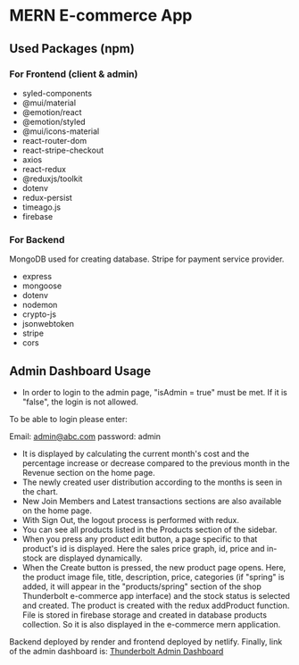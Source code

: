 # MERN E-commerce App

## Used Packages (npm)

### For Frontend (client & admin)

- syled-components
- @mui/material
- @emotion/react
- @emotion/styled
- @mui/icons-material
- react-router-dom
- react-stripe-checkout
- axios
- react-redux
- @reduxjs/toolkit
- dotenv
- redux-persist
- timeago.js
- firebase

### For Backend

MongoDB used for creating database.
Stripe for payment service provider.

- express
- mongoose
- dotenv
- nodemon
- crypto-js
- jsonwebtoken
- stripe
- cors

## Admin Dashboard Usage

- In order to login to the admin page, "isAdmin = true" must be met. If it is "false", the login is not allowed.

To be able to login please enter:

Email: admin@abc.com
password: admin

- It is displayed by calculating the current month's cost and the percentage increase or decrease compared to the previous month in the Revenue section on the home page.
- The newly created user distribution according to the months is seen in the chart.
- New Join Members and Latest transactions sections are also available on the home page.
- With Sign Out, the logout process is performed with redux.
- You can see all products listed in the Products section of the sidebar.
- When you press any product edit button, a page specific to that product's id is displayed. Here the sales price graph, id, price and in-stock are displayed dynamically.
- When the Create button is pressed, the new product page opens. Here, the product image file, title, description, price, categories (if "spring" is added, it will appear in the "products/spring" section of the shop Thunderbolt e-commerce app interface) and the stock status is selected and created. The product is created with the redux addProduct function. File is stored in firebase storage and created in database products collection. So it is also displayed in the e-commerce mern application.

Backend deployed by render and frontend deployed by netlify. 
Finally, link of the admin dashboard is: 
[Thunderbolt Admin Dashboard](https://thunderbolt-admin.netlify.app)
